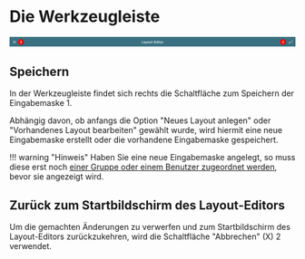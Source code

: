 # Die Werkzeugleiste

![Werkzeugleiste](./werkzeugleiste.png)

## Speichern

In der Werkzeugleiste findet sich rechts die Schaltfläche zum Speichern der Eingabemaske <span class="number">1</span>.

Abhängig davon, ob anfangs die Option "Neues Layout anlegen" oder "Vorhandenes Layout bearbeiten" gewählt wurde, wird hiermit eine neue Eingabemaske erstellt oder die vorhandene Eingabemaske gespeichert.

!!! warning "Hinweis"
    Haben Sie eine neue Eingabemaske angelegt, so muss diese erst noch [einer Gruppe oder einem Benutzer zugeordnet werden](../../layout-zuordnen/index.md), bevor sie angezeigt wird.

## Zurück zum Startbildschirm des Layout-Editors

Um die gemachten Änderungen zu verwerfen und zum Startbildschirm des Layout-Editors zurückzukehren, wird die Schaltfläche "Abbrechen" (X) <span class="number">2</span> verwendet.
